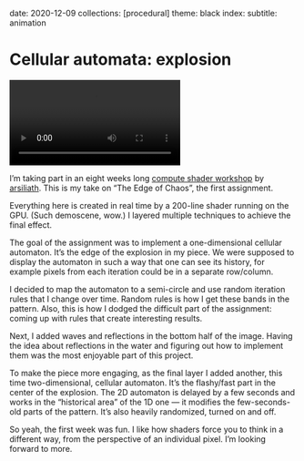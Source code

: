 date: 2020-12-09
collections: [procedural]
theme: black
index:
  subtitle: animation

Cellular automata: explosion
============================

![](explosion.mp4)

I’m taking part in an eight weeks long [compute shader workshop][workshop] by [arsiliath][]. This is my take on “The Edge of Chaos”, the first assignment.

  [workshop]: https://paprika.studio/workshops/compute/index.html
  [arsiliath]: https://twitter.com/arsiliath

Everything here is created in real time by a 200-line shader running on the GPU. (Such demoscene, wow.) I layered multiple techniques to achieve the final effect.

The goal of the assignment was to implement a one-dimensional cellular automaton. It’s the edge of the explosion in my piece. We were supposed to display the automaton in such a way that one can see its history, for example pixels from each iteration could be in a separate row/column.

I decided to map the automaton to a semi-circle and use random iteration rules that I change over time. Random rules is how I get these bands in the pattern. Also, this is how I dodged the difficult part of the assignment: coming up with rules that create interesting results.

Next, I added waves and reflections in the bottom half of the image. Having the idea about reflections in the water and figuring out how to implement them was the most enjoyable part of this project.

To make the piece more engaging, as the final layer I added another, this time two-dimensional, cellular automaton. It’s the flashy/fast part in the center of the explosion. The 2D automaton is delayed by a few seconds and works in the “historical area” of the 1D one — it modifies the few-seconds-old parts of the pattern. It’s also heavily randomized, turned on and off.

So yeah, the first week was fun. I like how shaders force you to think in a different way, from the perspective of an individual pixel. I’m looking forward to more.
